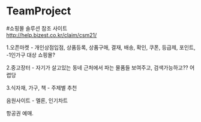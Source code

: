# TeamProject
#쇼핑몰 솔루션 참조 사이트  
http://help.bizest.co.kr/claim/csm21/  

1.오픈마켓 - 개인상점입점, 상품등록, 상품구매, 결재, 배송, 확인, 쿠폰, 등급제, 포인트,  
-1인가구 대상 쇼핑몰?

2.중고장터  - 자기가 살고있는 동네 근처에서 파는 물품들 보여주고, 검색가능하고?? 어렵당  

3.식자재, 가구, 책 - 주제별 추천   

음원사이트 - 멜론, 인기차트  

항공권 예매.

